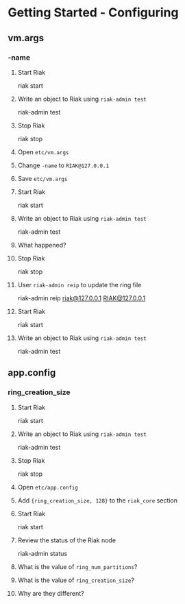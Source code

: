 # Getting Started - Configuring

## vm.args

### -name

1. Start Riak

    riak start

2. Write an object to Riak using `riak-admin test`

    riak-admin test

3. Stop Riak

    riak stop

4. Open `etc/vm.args`

5. Change `-name` to `RIAK@127.0.0.1`

6. Save `etc/vm.args`

7. Start Riak

    riak start

8. Write an object to Riak using `riak-admin test`

    riak-admin test

9. What happened?

10. Stop Riak

    riak stop

11. User `riak-admin reip` to update the ring file

    riak-admin reip riak@127.0.0.1 RIAK@127.0.0.1

12. Start Riak

    riak start

13. Write an object to Riak using `riak-admin test`

    riak-admin test

## app.config

### ring_creation_size

1. Start Riak

    riak start

2. Write an object to Riak using `riak-admin test`

    riak-admin test

3. Stop Riak

    riak stop

4. Open `etc/app.config`

5. Add `{ring_creation_size, 128}` to the `riak_core` section

6. Start Riak

    riak start

7. Review the status of the Riak node

    riak-admin status

8. What is the value of `ring_num_partitions`?

9. What is the value of `ring_creation_size`?

10. Why are they different?
